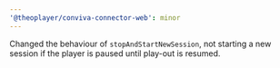 ```yaml
---
'@theoplayer/conviva-connector-web': minor
---
```


Changed the behaviour of `stopAndStartNewSession`, not starting a new session if the player is paused until play-out is resumed.
